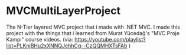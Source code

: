 # MVCMultiLayerProject
The N-Tier layered MVC project that i made with .NET MVC.
I made this project with the things that i learned from Murat Yücedağ's "MVC Proje Kampı" course videos. (via: https://youtube.com/playlist?list=PLKnjBHu2xXNNQJehhCg--CzQQMHXTsFAb )
